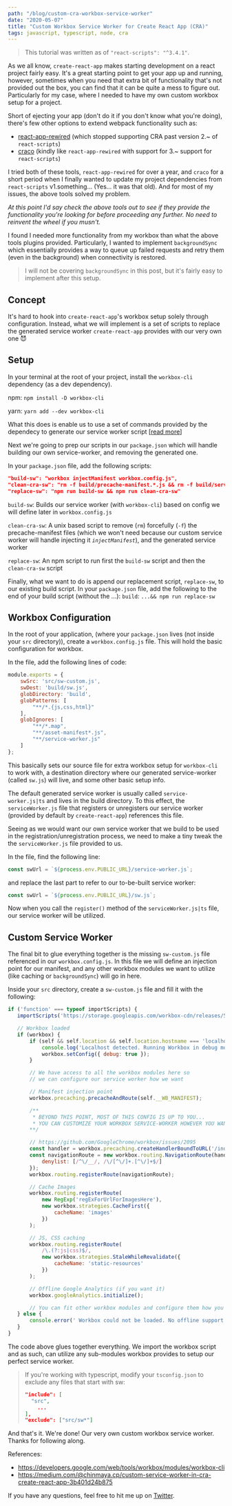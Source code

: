 ```yaml
---
path: "/blog/custom-cra-workbox-service-worker"
date: "2020-05-07"
title: "Custom Workbox Service Worker for Create React App (CRA)"
tags: javascript, typescript, node, cra
---
```


>This tutorial was written as of `"react-scripts": "^3.4.1"`.

As we all know, `create-react-app` makes starting development on a react project fairly easy. 
It's a great starting point to get your app up and running, however, sometimes when you need that extra bit of functionality that's not provided out the box, you can find that it can be quite a mess to figure out. Particularly for my case, where I needed to have my own custom workbox setup for a project.

Short of ejecting your app (don't do it if you don't know what you're doing), there's few other options to extend webpack functionality such as:
- [react-app-rewired](https://github.com/timarney/react-app-rewired) (which stopped supporting CRA past version 2.~ of `react-scripts`)
- [craco](https://github.com/gsoft-inc/craco) (kindly like `react-app-rewired` with support for 3.~ support for `react-scripts`)


I tried both of these tools, `react-app-rewired` for over a year, and `craco` for a short period when I finally wanted to update my project dependencies from `react-scripts` v1.something... (Yes... it was that old). 
And for most of my issues, the above tools solved my problem.

_At this point I'd say check the above tools out to see if they provide the functionality you're looking for before proceeding any further. No need to reinvent the wheel if you musn't._

I found I needed more functionality from my workbox than what the above tools plugins provided. Particularly, I wanted to implement `backgroundSync` which essentially provides a way to queue up failed requests and retry them (even in the background) when connectivity is restored.

>I will not be covering `backgroundSync` in this post, but it's fairly easy to implement after this setup.

## Concept
It's hard to hook into `create-react-app`'s workbox setup solely through configuration. Instead, what we will implement is a set of scripts to replace the generated service worker `create-react-app` provides with our very own one 😈


## Setup
In your terminal at the root of your project, install the `workbox-cli` dependency (as a dev dependency).

npm: `npm install -D workbox-cli`

yarn: `yarn add --dev workbox-cli`

What this does is enable us to use a set of commands provided by the dependecy to generate our service worker script [[read more](https://developers.google.com/web/tools/workbox/modules/workbox-cli)]

Next we're going to prep our scripts in our `package.json` which will handle building our own service-worker, and removing the generated one.

In your `package.json` file, add the following scripts:
```json
"build-sw": "workbox injectManifest workbox.config.js",
"clean-cra-sw": "rm -f build/precache-manifest.*.js && rm -f build/service-worker.js",
"replace-sw": "npm run build-sw && npm run clean-cra-sw"
```

`build-sw`: Builds our service worker (with `workbox-cli`) based on config we will define later in `workbox.config.js`

`clean-cra-sw`: A unix based script to remove (`rm`) forcefully (`-f`) the precache-manifest files (which we won't need because our custom service worker will handle injecting it _`injectManifest`_), and the generated service worker

`replace-sw`: An npm script to run first the `build-sw` script and then the `clean-cra-sw` script


Finally, what we want to do is append our replacement script, `replace-sw`, to our existing build script.
In your `package.json` file, add the following to the end of your build script (without the ...):
`build`: `...&& npm run replace-sw`


## Workbox Configuration
In the root of your application, (where your `package.json` lives (not inside your `src` directory)), create a `workbox.config.js` file.
This will hold the basic configuration for workbox.

In the file, add the following lines of code:
```javascript
module.exports = {
	swSrc: 'src/sw-custom.js',
	swDest: 'build/sw.js',
	globDirectory: 'build',
	globPatterns: [
		"**/*.{js,css,html}"
	],
	globIgnores: [
        "**/*.map",
        "**/asset-manifest*.js",
        "**/service-worker.js"
    ]
};
 ```

 This basically sets our source file for extra workbox setup for `workbox-cli` to work with, a destination directory where our generated service-worker (called `sw.js`) will live, and some other basic setup info.

 The default generated service worker is usually called `service-worker.js|ts` and lives in the build directory. To this effect, the `serviceWorker.js` file that registers or unregisters our service worker (provided by default by `create-react-app`) references this file.

 Seeing as we would want our own service worker that we build to be used in the registration/unregistration process, we need to make a tiny tweak the the `serviceWorker.js` file provided to us.

 In the file, find the following line: 
 ```javascript
 const swUrl = `${process.env.PUBLIC_URL}/service-worker.js`;
 ```
 and replace the last part to refer to our to-be-built service worker: 
 ```javascript
 const swUrl = `${process.env.PUBLIC_URL}/sw.js`;
 ```

 Now when you call the `register()` method of the `serviceWorker.js|ts` file, our service worker will be utilized.


 ## Custom Service Worker
 The final bit to glue everything together is the missing `sw-custom.js` file referenced in our `workbox.config.js`.
 In this file we will define an injection point for our manifest, and any other workbox modules we want to utilize (like caching or `backgroundSync`) will go in here.

 Inside your `src` directory, create a `sw-custom.js` file and fill it with the following:
 ```javascript
if ('function' === typeof importScripts) {
	importScripts('https://storage.googleapis.com/workbox-cdn/releases/5.1.2/workbox-sw.js');

	// Workbox loaded
	if (workbox) {
		if (self && self.location && self.location.hostname === 'localhost') {
			console.log('Localhost detected. Running Workbox in debug mode!');
			workbox.setConfig({ debug: true });
		}

		// We have access to all the workbox modules here so 
        // we can configure our service worker how we want

		// Manifest injection point
		workbox.precaching.precacheAndRoute(self.__WB_MANIFEST);

        /**
         * BEYOND THIS POINT, MOST OF THIS CONFIG IS UP TO YOU...
         * YOU CAN CUSTOMIZE YOUR WORKBOX SERVICE-WORKER HOWEVER YOU WANT
        **/

		// https://github.com/GoogleChrome/workbox/issues/2095
		const handler = workbox.precaching.createHandlerBoundToURL('/index.html');
		const navigationRoute = new workbox.routing.NavigationRoute(handler, {
			denylist: [/^\/__/, /\/[^\/]+.[^\/]+$/]
		});
		workbox.routing.registerRoute(navigationRoute);

		// Cache Images
		workbox.routing.registerRoute(
			new RegExp('regExForUrlForImagesHere'),
			new workbox.strategies.CacheFirst({
				cacheName: 'images'
			})
		);

		// JS, CSS caching
		workbox.routing.registerRoute(
			/\.(?:js|css)$/,
			new workbox.strategies.StaleWhileRevalidate({
				cacheName: 'static-resources'
			})
		);

		// Offline Google Analytics (if you want it)
		workbox.googleAnalytics.initialize();

        // You can fit other workbox modules and configure them how you want...
	} else {
		console.error(' Workbox could not be loaded. No offline support.');
	}
}
 ```

The code above glues together everything. We import the workbox script and as such, can utilize any sub-modules workbox provides to setup our perfect service worker.

>If you're working with typescript, modify your `tsconfig.json` to exclude any files that start with sw:
>```json
>"include": [
> 	"src",
>     ...
>],
>"exclude": ["src/sw*"]
>```

And that's it. We're done! Our very own custom workbox service worker.
Thanks for following along.


References:
- https://developers.google.com/web/tools/workbox/modules/workbox-cli
- https://medium.com/@chinmaya.cp/custom-service-worker-in-cra-create-react-app-3b401d24b875


If you have any questions, feel free to hit me up on [Twitter](https://twitter.com/niiapa).